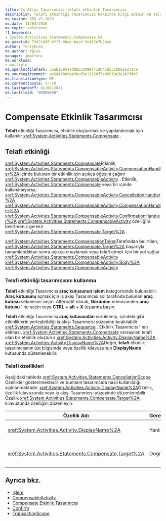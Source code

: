 ```yaml
---
title: İş Akışı Tasarımcısı-telafi etkinlik Tasarımcısı
description: Telafi etkinliği Tasarımcısı hakkında bilgi edinin ve telafi etkinliği oluşturmak ve yapılandırmak için telafi etkinliği tasarımcısını nasıl kullanabileceğinizi öğrenin.
ms.custom: SEO-VS-2020
ms.date: 11/04/2016
ms.topic: reference
f1_keywords:
- System.Activities.Statements.Compensate.UI
ms.assetid: 7347c947-bfff-4bad-becd-5cd23e7b24cd
author: TerryGLee
ms.author: tglee
manager: jmartens
ms.workload:
- multiple
ms.openlocfilehash: 36ab20854adb952d098f71904cdd3cb092e27ac9
ms.sourcegitcommit: ae6d47b09a439cd0e13180f5e89510e3e347fd47
ms.translationtype: MT
ms.contentlocale: tr-TR
ms.lasthandoff: 02/08/2021
ms.locfileid: "99955690"
---
```

# <a name="compensate-activity-designer"></a>Compensate Etkinlik Tasarımcısı

**Telafi** etkinliği Tasarımcısı, etkinlik oluşturmak ve yapılandırmak için kullanılır <xref:System.Activities.Statements.Compensate> .

## <a name="the-compensate-activity"></a>Telafi etkinliği

<xref:System.Activities.Statements.Compensate>Etkinlik, <xref:System.Activities.Statements.CompensableActivity.CompensationHandler%2A> içinde bulunan bir etkinlik için açıkça öğesini çağırır <xref:System.Activities.Statements.CompensableActivity> . Etkinlik, <xref:System.Activities.Statements.Compensate> veya bir içinde kullanılmıyorsa, <xref:System.Activities.Statements.CompensableActivity.CancellationHandler%2A> <xref:System.Activities.Statements.CompensableActivity.CompensationHandler%2A> <xref:System.Activities.Statements.CompensableActivity.ConfirmationHandler%2A> <xref:System.Activities.Statements.CompensableActivity> özelliğini belirtmeniz gerekir <xref:System.Activities.Statements.Compensate.Target%2A> .

<xref:System.Activities.Statements.CompensationToken>Tarafından belirtilen, <xref:System.Activities.Statements.Compensate.Target%2A> başarıyla tamamlandıktan sonra açıkça onaylamak veya telafi etmek için bir yol sağlar <xref:System.Activities.Statements.CompensableActivity> <xref:System.Activities.Statements.CompensableActivity.Body%2A> <xref:System.Activities.Statements.CompensableActivity> .

### <a name="using-the-compensate-activity-designer"></a>Telafi etkinliği tasarımcısını kullanma

**Telafi** etkinliği Tasarımcısı **araç kutusunun** **işlem** kategorisinde bulunabilir. **Araç kutusunu** açmak için iş akışı Tasarımcısı sol tarafında bulunan **araç kutusu** sekmesini seçin. Alternatif olarak, **Görünüm** menüsünden **araç kutusu** ' nu seçin veya **CTRL** + **alt** + **X** tuşlarına basın.

**Telafi** etkinliği Tasarımcısı **araç kutusundan** sürüklenip, içindeki gibi etkinliklerin yerleştirildiği iş akışı Tasarımcısı yüzeyine bırakılabilir <xref:System.Activities.Statements.Sequence> . Etkinlik Tasarımcısı ' nın atılması, <xref:System.Activities.Statements.Compensate> varsayılan telafi olan bir etkinlik oluşturur <xref:System.Activities.Activity.DisplayName%2A> . <xref:System.Activities.Activity.DisplayName%2A>Değer, **telafi** etkinlik tasarımcısının üst bilgisinde veya özellik kılavuzunun **DisplayName** kutusunda düzenlenebilir.

### <a name="the-compensate-properties"></a>Telafi özellikleri

Aşağıdaki tabloda <xref:System.Activities.Statements.CancellationScope> Özellikler gösterilmektedir ve bunların tasarımcıda nasıl kullanıldığı açıklanmaktadır. <xref:System.Activities.Activity.DisplayName%2A>Özellik, özellik kılavuzunda veya iş akışı Tasarımcısı yüzeyinde düzenlenebilir. Özellik <xref:System.Activities.Statements.Compensate.Target%2A> kılavuzunda özelliğini düzenleyin.

|Özellik Adı|Gerekli|Kullanım|
|-|--------------|-|
|<xref:System.Activities.Activity.DisplayName%2A>|Yanlış|Etkinliğin isteğe bağlı kolay adını belirtir <xref:System.Activities.Statements.Compensate> . Varsayılan olarak telafi 'dir.|
|<xref:System.Activities.Statements.Compensate.Target%2A>|Doğru|<xref:System.Activities.InArgument%601> <xref:System.Activities.Statements.CompensationToken> Bu etkinlik için öğesini içeren öğesini belirtir <xref:System.Activities.Statements.Compensate> .|

## <a name="see-also"></a>Ayrıca bkz.

- [İşlem](../workflow-designer/transaction-activity-designers.md)
- [CompensableActivity](../workflow-designer/compensableactivity-activity-designer.md)
- [Compensate Etkinlik Tasarımcısı](../workflow-designer/compensate-activity-designer.md)
- [Confirm](../workflow-designer/confirm-activity-designer.md)
- [TransactionScope](../workflow-designer/transactionscope-activity-designer.md)